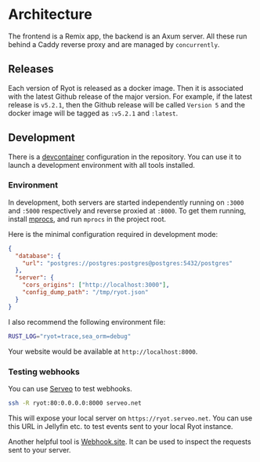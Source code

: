 # Architecture

The frontend is a Remix app, the backend is an Axum server. All these run behind a Caddy
reverse proxy and are managed by `concurrently`.

## Releases

Each version of Ryot is released as a docker image. Then it is associated with the latest
Github release of the major version. For example, if the latest release is `v5.2.1`, then
the Github release will be called `Version 5` and the docker image will be tagged as
`:v5.2.1` and `:latest`.

## Development

There is a [devcontainer](https://code.visualstudio.com/docs/devcontainers/containers)
configuration in the repository. You can use it to launch a development environment
with all tools installed.

### Environment

In development, both servers are started independently running on `:3000` and `:5000`
respectively and reverse proxied at `:8000`. To get them running, install
[mprocs](https://github.com/pvolok/mprocs), and run `mprocs` in the project root.

Here is the minimal configuration required in development mode:

```json title="config/ryot.json"
{
  "database": {
    "url": "postgres://postgres:postgres@postgres:5432/postgres"
  },
  "server": {
    "cors_origins": ["http://localhost:3000"],
    "config_dump_path": "/tmp/ryot.json"
  }
}
```

I also recommend the following environment file:

```bash title=".env"
RUST_LOG="ryot=trace,sea_orm=debug"
```

Your website would be available at `http://localhost:8000`.

### Testing webhooks

You can use [Serveo](https://serveo.net/) to test webhooks.

```bash
ssh -R ryot:80:0.0.0.0:8000 serveo.net
```

This will expose your local server on `https://ryot.serveo.net`. You can use this URL
in Jellyfin etc. to test events sent to your local Ryot instance.

Another helpful tool is [Webhook.site](https://webhook.site/). It can be used to inspect
the requests sent to your server.
